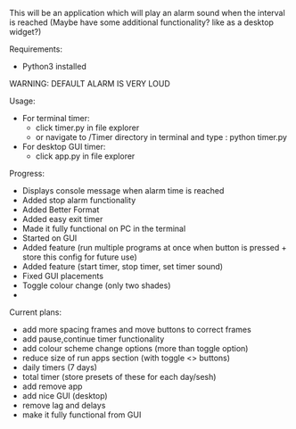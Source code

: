 This will be an application which will play an alarm sound when the interval is reached
(Maybe have some additional functionality? like as a desktop widget?)

Requirements: 
- Python3 installed

WARNING: DEFAULT ALARM IS VERY LOUD

Usage:
- For terminal timer:
    - click timer.py in file explorer
    - or navigate to /Timer directory in terminal and type : python timer.py 
- For desktop GUI timer:
    - click app.py in file explorer


Progress:
- Displays console message when alarm time is reached
- Added stop alarm functionality
- Added Better Format 
- Added easy exit timer
- Made it fully functional on PC in the terminal
- Started on GUI
- Added feature (run multiple programs at once when button is pressed + store this config for future use)
- Added feature (start timer, stop timer, set timer sound)
- Fixed GUI placements
- Toggle colour change (only two shades)
- 

Current plans:
- add more spacing frames and move buttons to correct frames
- add pause,continue timer functionality
- add colour scheme change options (more than toggle option)
- reduce size of run apps section (with toggle <> buttons)
- daily timers (7 days)
- total timer (store presets of these for each day/sesh)
- add remove app
- add nice GUI (desktop)
- remove lag and delays
- make it fully functional from GUI
